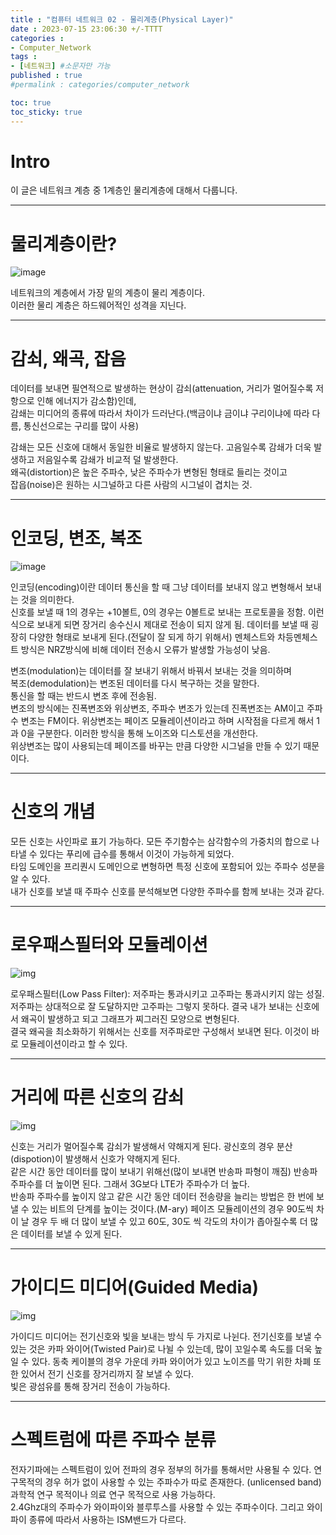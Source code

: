 ```yaml
---
title : "컴퓨터 네트워크 02 - 물리계층(Physical Layer)"
date : 2023-07-15 23:06:30 +/-TTTT
categories : 
- Computer_Network
tags : 
- [네트워크] #소문자만 가능
published : true
#permalink : categories/computer_network

toc: true
toc_sticky: true
---
```

# Intro

이 글은 네트워크 계층 중 1계층인 물리계층에 대해서 다룹니다.

----------------------------

# 물리계층이란?

![image](https://www.lifewire.com/thmb/0tWvThahAVRNHDb6Vpw0m7MnD5k=/1500x0/filters:no_upscale():max_bytes(150000):strip_icc()/layers-of-the-osi-model-illustrated-818017-finalv1-2-ct-ed94d33e885a41748071ca15289605c9.png)

네트워크의 계층에서 가장 밑의 계층이 물리 계층이다.     
이러한 물리 계층은 하드웨어적인 성격을 지닌다.      

-----------------------------

# 감쇠, 왜곡, 잡음

데이터를 보내면 필연적으로 발생하는 현상이 감쇠(attenuation, 거리가 멀어질수록 저항으로 인해 에너지가 감소함)인데,     
감쇄는 미디어의 종류에 따라서 차이가 드러난다.(백금이냐 금이냐 구리이냐에 따라 다름, 통신선으로는 구리를 많이 사용)    

감쇄는 모든 신호에 대해서 동일한 비율로 발생하지 않는다. 고음일수록 감쇄가 더욱 발생하고 저음일수록 감쇄가 비교적 덜 발생한다.    
왜곡(distortion)은 높은 주파수, 낮은 주파수가 변형된 형태로 들리는 것이고      
잡읍(noise)은 원하는 시그널하고 다른 사람의 시그널이 겹치는 것.

----------------------------

# 인코딩, 변조, 복조

![image](https://blog.kakaocdn.net/dn/cQGMam/btqZOtixPqy/pB4ytRqclkOgKMcV0mKWj0/img.png)

인코딩(encoding)이란 데이터 통신을 할 때 그냥 데이터를 보내지 않고 변형해서 보내는 것을 의미한다.    
신호를 보낼 때 1의 경우는 +10볼트, 0의 경우는 0볼트로 보내는 프로토콜을 정함.
이런 식으로 보내게 되면 장거리 송수신시 제대로 전송이 되지 않게 됨.
데이터를 보낼 때 굉장히 다양한 형태로 보내게 된다.(전달이 잘 되게 하기 위해서)
멘체스트와 차등멘체스트 방식은 NRZ방식에 비해 데이터 전송시 오류가 발생할 가능성이 낮음.

변조(modulation)는 데이터를 잘 보내기 위해서 바꿔서 보내는 것을 의미하며   
복조(demodulation)는 변조된 데이터를 다시 복구하는 것을 말한다.   
통신을 할 때는 반드시 변조 후에 전송됨.    
변조의 방식에는 진폭변조와 위상변조, 주파수 변조가 있는데 진폭변조는 AM이고 주파수 변조는 FM이다. 위상변조는 페이즈 모듈레이션이라고 하며 시작점을 다르게 해서 1과 0을 구분한다. 이러한 방식을 통해 노이즈와 디스토션을 개선한다.    
위상변조는 많이 사용되는데 페이즈를 바꾸는 만큼 다양한 시그널을 만들 수 있기 때문이다.    

---------------------------------

# 신호의 개념

모든 신호는 사인파로 표기 가능하다. 모든 주기함수는 삼각함수의 가중치의 합으로 나타낼 수 있다는 푸리에 급수를 통해서 이것이 가능하게 되었다.   
타임 도메인을 프리퀀시 도메인으로 변형하면 특정 신호에 포함되어 있는 주파수 성분을 알 수 있다.    
내가 신호를 보낼 때 주파수 신호를 분석해보면 다양한 주파수를 함께 보내는 것과 같다.    

-----------------------------------

# 로우패스필터와 모듈레이션

![img](https://electronicsreference.com/wp-content/uploads/2021/03/image-19.png)

로우패스필터(Low Pass Filter): 저주파는 통과시키고 고주파는 통과시키지 않는 성질.     
저주파는 상대적으로 잘 도달하지만 고주파는 그렇지 못하다. 결국 내가 보내는 신호에서 왜곡이 발생하고 되고 그래프가 찌그러진 모양으로 변형된다.    
결국 왜곡을 최소화하기 위해서는 신호를 저주파로만 구성해서 보내면 된다. 이것이 바로 모듈레이션이라고 할 수 있다.    

----------------------------------

# 거리에 따른 신호의 감쇠

![img](https://blog.kakaocdn.net/dn/cxydvA/btqDnwAToFI/3JORkZrljkmQOLKvqKRLm1/img.png)

신호는 거리가 멀어질수록 감쇠가 발생해서 약해지게 된다. 광신호의 경우 분산(dispotion)이 발생해서 신호가 약해지게 된다.   
같은 시간 동안 데이터를 많이 보내기 위해선(많이 보내면 반송파 파형이 깨짐) 반송파 주파수를 더 높이면 된다. 그래서 3G보다 LTE가 주파수가 더 높다.   
반송파 주파수를 높이지 않고 같은 시간 동안 데이터 전송량을 늘리는 방법은 한 번에 보낼 수 있는 비트의 단계를 높이는 것이다.(M-ary)
페이즈 모듈레이션의 경우 90도씩 차이 날 경우 두 배 더 많이 보낼 수 있고 60도, 30도 씩 각도의 차이가 좁아질수록 더 많은 데이터를 보낼 수 있게 된다.

----------------------------------

# 가이디드 미디어(Guided Media)

![img](https://studyopedia.com/wp-content/uploads/2017/08/Guided-Transmission-Media.png)

가이디드 미디어는 전기신호와 빛을 보내는 방식 두 가지로 나뉜다. 전기신호를 보낼 수 있는 것은 카파 와이어(Twisted Pair)로 나뉠 수 있는데, 많이 꼬일수록 속도를 더욱 높일 수 있다.     동축 케이블의 경우 가운데 카파 와이어가 있고 노이즈를 막기 위한 차폐 또한 있어서 전기 신호를 장거리까지 잘 보낼 수 있다.     
빛은 광섬유를 통해 장거리 전송이 가능하다.   

------------------------------------

# 스펙트럼에 따른 주파수 분류

전자기파에는 스펙트럼이 있어 전파의 경우 정부의 허가를 통해서만 사용될 수 있다. 연구목적의 경우 허가 없이 사용할 수 있는 주파수가 따로 존재한다. (unlicensed band)     
과학적 연구 목적이나 의료 연구 목적으로 사용 가능하다.    
2.4Ghz대의 주파수가 와이파이와 블루투스를 사용할 수 있는 주파수이다. 그리고 와이파이 종류에 따라서 사용하는 ISM밴드가 다르다.     